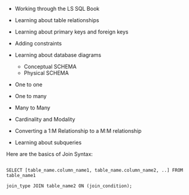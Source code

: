 - Working through the LS SQL Book
- Learning about table relationships
- Learning about primary keys and foreign keys
- Adding constraints
- Learning about database diagrams
  - Conceptual SCHEMA
  - Physical SCHEMA

- One to one
- One to many
- Many to Many

- Cardinality and Modality

- Converting a 1:M Relationship to a M:M relationship

- Learning about subqueries

Here are the basics of Join Syntax:

```

SELECT [table_name.column_name1, table_name.column_name2, ..] FROM table_name1

join_type JOIN table_name2 ON (join_condition);

```
